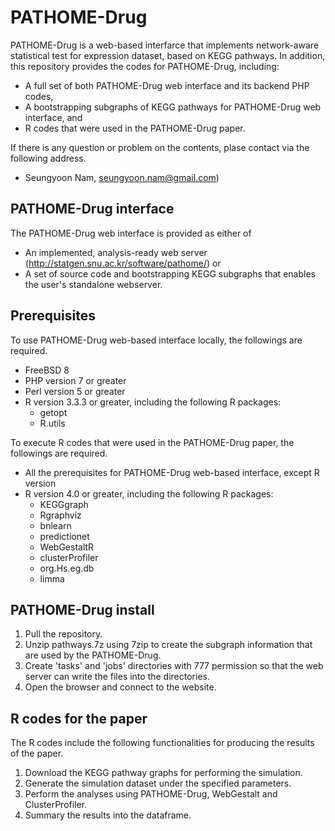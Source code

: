 # PATHOME-Drug
PATHOME-Drug is a web-based interfarce that implements network-aware statistical test for expression dataset, based on KEGG pathways. In addition, this repository provides the codes for PATHOME-Drug, including:
 - A full set of both PATHOME-Drug web interface and its backend PHP codes,
 - A bootstrapping subgraphs of KEGG pathways for PATHOME-Drug web interface, and
 - R codes that were used in the PATHOME-Drug paper.

If there is any question or problem on the contents, plase contact via the following address.
 - Seungyoon Nam, seungyoon.nam@gmail.com)
 
## PATHOME-Drug interface
The PATHOME-Drug web interface is provided as either of
 - An implemented, analysis-ready web server (http://statgen.snu.ac.kr/software/pathome/) or
 - A set of source code and bootstrapping KEGG subgraphs that enables the user's standalone webserver.

## Prerequisites
To use PATHOME-Drug web-based interface locally, the followings are required.
 - FreeBSD 8
 - PHP version 7 or greater
 - Perl version 5 or greater
 - R version 3.3.3 or greater, including the following R packages:
   - getopt
   - R.utils

To execute R codes that were used in the PATHOME-Drug paper, the followings are required.
 - All the prerequisites for PATHOME-Drug web-based interface, except R version
 - R version 4.0 or greater, including the following R packages:
   - KEGGgraph
   - Rgraphviz
   - bnlearn
   - predictionet
   - WebGestaltR
   - clusterProfiler
   - org.Hs.eg.db
   - limma

## PATHOME-Drug install
1. Pull the repository.
2. Unzip pathways.7z using 7zip to create the subgraph information that are used by the PATHOME-Drug.
3. Create 'tasks' and 'jobs' directories with 777 permission so that the web server can write the files into the directories.
4. Open the browser and connect to the website.

## R codes for the paper
The R codes include the following functionalities for producing the results of the paper.
1. Download the KEGG pathway graphs for performing the simulation.
2. Generate the simulation dataset under the specified parameters.
3. Perform the analyses using PATHOME-Drug, WebGestalt and ClusterProfiler.
4. Summary the results into the dataframe.
